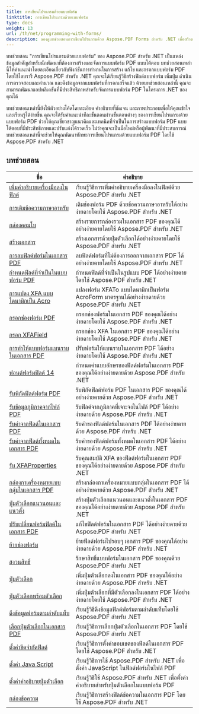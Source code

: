 ```yaml
---
title: การเขียนโปรแกรมด้วยแบบฟอร์ม
linktitle: การเขียนโปรแกรมด้วยแบบฟอร์ม
type: docs
weight: 13
url: /th/net/programming-with-forms/
description: ลองดูบทช่วยสอนการเขียนโปรแกรมด้วย Aspose.PDF Forms สำหรับ .NET เพื่อสร้างและจัดการแบบฟอร์มเชิงโต้ตอบในไฟล์ PDF ของคุณ
---
```

บทช่วยสอน "การเขียนโปรแกรมด้วยแบบฟอร์ม" ของ Aspose.PDF สำหรับ .NET เป็นแหล่งข้อมูลสำคัญสำหรับนักพัฒนาที่ต้องการสร้างและจัดการแบบฟอร์ม PDF แบบโต้ตอบ บทช่วยสอนเหล่านี้ให้คำแนะนำโดยละเอียดเกี่ยวกับฟังก์ชันการทำงานในการสร้าง แก้ไข และกรอกแบบฟอร์ม PDF โดยใช้ไลบรารี Aspose.PDF สำหรับ .NET คุณจะได้เรียนรู้วิธีสร้างฟิลด์แบบฟอร์ม เพิ่มปุ่ม ดำเนินการตรวจสอบและคำนวณ และดึงข้อมูลจากแบบฟอร์มที่กรอกเสร็จแล้ว ด้วยบทช่วยสอนเหล่านี้ คุณจะสามารถพัฒนาแอปพลิเคชันที่มีประสิทธิภาพสำหรับจัดการแบบฟอร์ม PDF ในโครงการ .NET ของคุณได้

บทช่วยสอนเหล่านี้ยังให้ตัวอย่างโค้ดโดยละเอียด คำอธิบายที่ชัดเจน และภาพประกอบเพื่อให้คุณเข้าใจและเรียนรู้ได้ง่ายขึ้น คุณจะได้รับคำแนะนำทีละขั้นตอนผ่านขั้นตอนต่างๆ ของการเขียนโปรแกรมด้วยแบบฟอร์ม PDF ช่วยให้คุณเชี่ยวชาญแนวคิดและเทคนิคที่จำเป็นในการสร้างแบบฟอร์ม PDF แบบโต้ตอบที่มีประสิทธิภาพและปรับแต่งได้รวดเร็ว ไม่ว่าคุณจะเป็นมือใหม่หรือผู้พัฒนาที่มีประสบการณ์ บทช่วยสอนเหล่านี้จะช่วยให้คุณพัฒนาทักษะการเขียนโปรแกรมด้วยแบบฟอร์ม PDF โดยใช้ Aspose.PDF สำหรับ .NET

## บทช่วยสอน
| ชื่อ | คำอธิบาย |
| --- | --- | 
| [เพิ่มคำอธิบายเครื่องมือลงในฟิลด์](./add-tooltip-to-field/) | เรียนรู้วิธีการเพิ่มคำอธิบายเครื่องมือลงในฟิลด์ด้วย Aspose.PDF สำหรับ .NET |  
| [การเติมข้อความภาษาอาหรับ](./arabic-text-filling/) | เติมช่องฟอร์ม PDF ด้วยข้อความภาษาอาหรับได้อย่างง่ายดายโดยใช้ Aspose.PDF สำหรับ .NET |  
| [กล่องคอมโบ](./combo-box/) | สร้างรายการกล่องรวมในเอกสาร PDF ของคุณได้อย่างง่ายดายโดยใช้ Aspose.PDF สำหรับ .NET |  
| [สร้างเอกสาร](./create-doc/) | สร้างเอกสารด้วยปุ่มตัวเลือกได้อย่างง่ายดายโดยใช้ Aspose.PDF สำหรับ .NET |  
| [การลบฟิลด์ฟอร์มในเอกสาร PDF](./delete-form-field/) | ลบฟิลด์ฟอร์มที่ไม่ต้องการออกจากเอกสาร PDF ได้อย่างง่ายดายโดยใช้ Aspose.PDF สำหรับ .NET |  
| [กำหนดฟิลด์ที่จำเป็นในแบบฟอร์ม PDF](./determine-required-field/) | กำหนดฟิลด์ที่จำเป็นในรูปแบบ PDF ได้อย่างง่ายดายโดยใช้ Aspose.PDF สำหรับ .NET |  
| [การแปลง XFA แบบไดนามิกเป็น Acro](./dynamic-xfa-to-acro-form/) | แปลงฟอร์ม XFATo แบบไดนามิกเป็นฟอร์ม AcroForm มาตรฐานได้อย่างง่ายดายด้วย Aspose.PDF สำหรับ .NET |  
| [กรอกช่องฟอร์ม PDF](./fill-form-field/) | กรอกช่องฟอร์มในเอกสาร PDF ของคุณได้อย่างง่ายดายโดยใช้ Aspose.PDF สำหรับ .NET |  
| [กรอก XFAField](./fill-xfafields/) | กรอกช่อง XFA ในเอกสาร PDF ของคุณได้อย่างง่ายดายโดยใช้ Aspose.PDF สำหรับ .NET |  
| [การทำให้แบบฟอร์มแบนราบในเอกสาร PDF](./flatten-forms/) | ปรับฟอร์มให้แบนราบในเอกสาร PDF ได้อย่างง่ายดายโดยใช้ Aspose.PDF สำหรับ .NET |  
| [ฟอนต์ฟอร์มฟิลด์ 14](./form-field-font-14/) | กำหนดค่าแบบอักษรของฟิลด์ฟอร์มในเอกสาร PDF ของคุณได้อย่างง่ายดายด้วย Aspose.PDF สำหรับ .NET |  
| [รับพิกัดฟิลด์ฟอร์ม PDF](./get-coordinates/) | รับพิกัดฟิลด์ฟอร์ม PDF ในเอกสาร PDF ของคุณได้อย่างง่ายดายด้วย Aspose.PDF สำหรับ .NET |  
| [รับข้อมูลภูมิภาคจากไฟล์ PDF](./get-fields-from-region/) | รับฟิลด์จากภูมิภาคที่เจาะจงในไฟล์ PDF ได้อย่างง่ายดายด้วย Aspose.PDF สำหรับ .NET |  
| [รับค่าจากฟิลด์ในเอกสาร PDF](./get-value-from-field/) | รับค่าของฟิลด์ฟอร์มในเอกสาร PDF ได้อย่างง่ายดายด้วย Aspose.PDF สำหรับ .NET |  
| [รับค่าจากฟิลด์ทั้งหมดในเอกสาร PDF](./get-values-from-all-fields/) | รับค่าของฟิลด์ฟอร์มทั้งหมดในเอกสาร PDF ได้อย่างง่ายดายด้วย Aspose.PDF สำหรับ .NET |  
| [รับ XFAProperties](./get-xfaproperties/) | รับคุณสมบัติ XFA ของฟิลด์ฟอร์มในเอกสาร PDF ของคุณได้อย่างง่ายดายด้วย Aspose.PDF สำหรับ .NET |  
| [กล่องกาเครื่องหมายแบบกลุ่มในเอกสาร PDF](./grouped-check-boxes/) | สร้างกล่องกาเครื่องหมายแบบกลุ่มในเอกสาร PDF ได้อย่างง่ายดายด้วย Aspose.PDF สำหรับ .NET |  
| [ปุ่มตัวเลือกแนวนอนและแนวตั้ง](./horizontally-and-vertically-radio-buttons/) | สร้างปุ่มตัวเลือกแนวนอนและแนวตั้งในเอกสาร PDF ของคุณได้อย่างง่ายดายด้วย Aspose.PDF สำหรับ .NET |  
| [ปรับเปลี่ยนฟอร์มฟิลด์ในเอกสาร PDF](./modify-form-field/) | แก้ไขฟิลด์ฟอร์มในเอกสาร PDF ได้อย่างง่ายดายด้วย Aspose.PDF สำหรับ .NET |  
| [ย้ายช่องฟอร์ม](./move-form-field/) | ย้ายฟิลด์ฟอร์มไปรอบๆ เอกสาร PDF ของคุณได้อย่างง่ายดายด้วย Aspose.PDF สำหรับ .NET |  
| [สงวนสิทธิ์](./preserve-rights/) | รักษาสิทธิ์แบบฟอร์มในเอกสาร PDF ของคุณด้วย Aspose.PDF สำหรับ .NET |  
| [ปุ่มตัวเลือก](./radio-button/) | เพิ่มปุ่มตัวเลือกลงในเอกสาร PDF ของคุณได้อย่างง่ายดายด้วย Aspose.PDF สำหรับ .NET |  
| [ปุ่มตัวเลือกพร้อมตัวเลือก](./radio-button-with-options/) | เพิ่มปุ่มตัวเลือกที่มีตัวเลือกลงในเอกสาร PDF ได้อย่างง่ายดายโดยใช้ Aspose.PDF สำหรับ .NET |  
| [ดึงข้อมูลฟอร์มตามลำดับแท็บ](./retrieve-form-field-in-tab-order/) | เรียนรู้วิธีดึงข้อมูลฟิลด์ฟอร์มตามลำดับแท็บโดยใช้ Aspose.PDF สำหรับ .NET |  
| [เลือกปุ่มตัวเลือกในเอกสาร PDF](./select-radio-button/) | เรียนรู้วิธีการเลือกปุ่มตัวเลือกในเอกสาร PDF โดยใช้ Aspose.PDF สำหรับ .NET |  
| [ตั้งค่าขีดจำกัดฟิลด์](./set-field-limit/) | เรียนรู้วิธีการตั้งค่าขอบเขตของฟิลด์ในเอกสาร PDF โดยใช้ Aspose.PDF สำหรับ .NET |  
| [ตั้งค่า Java Script](./set-java-script/) | เรียนรู้วิธีการใช้ Aspose.PDF สำหรับ .NET เพื่อตั้งค่า JavaScript ในฟิลด์ฟอร์มในไฟล์ PDF |  
| [ตั้งค่าคำอธิบายปุ่มตัวเลือก](./set-radio-button-caption/) | เรียนรู้วิธีใช้ Aspose.PDF สำหรับ .NET เพื่อตั้งค่าคำอธิบายสำหรับปุ่มตัวเลือกในแบบฟอร์ม PDF |  
| [กล่องข้อความ](./text-box/) | เรียนรู้วิธีการสร้างฟิลด์ข้อความในเอกสาร PDF โดยใช้ Aspose.PDF สำหรับ .NET |  